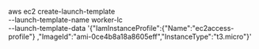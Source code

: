 aws ec2 create-launch-template \
  --launch-template-name worker-lc \
  --launch-template-data '{"IamInstanceProfile":{"Name":"ec2access-profile"} ,"ImageId":"ami-0ce4b8a18a8605eff","InstanceType":"t3.micro"}'
  
